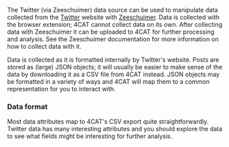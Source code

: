 The Twitter (via Zeeschuimer) data source can be used to manipulate data collected from the 
[Twitter](https://twitter.com) website with [Zeeschuimer](https://github.com/digitalmethodsinitiative/zeeschuimer). 
Data is collected with the browser extension; 4CAT cannot collect data on its own. After collecting data with 
Zeeschuimer it can be uploaded to 4CAT for further processing and analysis. See the Zeeschuimer documentation for more 
information on how to collect data with it.

Data is collected as it is formatted internally by Twitter's website. Posts are stored as (large) JSON objects; it 
will usually be easier to make sense of the data by downloading it as a CSV file from 4CAT instead. JSON objects may be
formatted in a variety of ways and 4CAT will map them to a common representation for you to interact with.

### Data format
Most data attributes map to 4CAT's CSV export quite straightforwardly. Twitter data has many interesting attributes and
you should explore the data to see what fields might be interesting for further analysis.